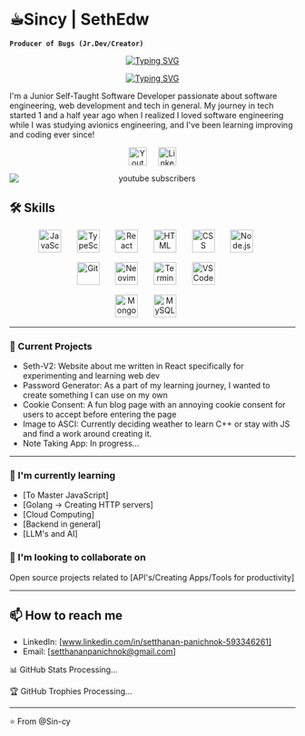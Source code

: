 # ☕︎Sincy | SethEdw
**` Producer of Bugs (Jr.Dev/Creator) `**

<p align="center">
    <a href="https://git.io/typing-svg"><img src="https://readme-typing-svg.demolab.com?font=Jetbrains+Mono+Nl&size=25&duration=1&color=00F7C3&center=true&vCenter=true&repeat=false&width=435&lines=Pheno+Seth+Panichnok" alt="Typing SVG" /></a>
</p>
<p align="center">
    <a href="https://git.io/typing-svg"><img src="https://readme-typing-svg.demolab.com?font=Jetbrains+Mono+Nl&pause=1000&color=00F7C3&center=true&vCenter=true&width=435&lines=Self-taught+Jr.+Developer;Never+Stop+Learning" alt="Typing SVG" /></a>
</p>

I'm a Junior Self-Taught Software Developer passionate about software engineering, web development and tech in general. My journey in tech started 1 and a half year ago when I realized I loved software engineering while I was studying avionics engineering, and I've been learning improving and coding ever since!

<!-- Social icons section -->
<p align="center" style="display: flex; justify-content: center; align-items: center; gap: 20px;">
    <a href="https://www.youtube.com/channel/UCWam55wUh-OOcvrGJisq0zA?sub_confirmation=1" style="text-decoration: none;">
        <img width="32px" alt="Youtube" title="Youtube" src="https://img.icons8.com/fluency/48/26e07f/youtube-play.png" style="vertical-align: middle"/>
    </a>
    <a href="https://www.linkedin.com/in/setthanan-panichnok-593346261" style="text-decoration: none;">
        <img width="32px" alt="LinkedIn" title="LinkedIn" src="https://img.icons8.com/fluency/48/26e07f/linkedin.png" style="vertical-align: middle"/>
    </a>
</p>

<p align="center">
    <a href="https://www.youtube.com/channel/UCWam55wUh-OOcvrGJisq0zA?sub_confirmation=1" style="text-decoration: none;">
        <img alt="youtube subscribers" title="Subscribe to my YouTube channel" src="https://custom-icon-badges.demolab.com/youtube/channel/subscribers/UCWam55wUh-OOcvrGJisq0zA?color=%23E05D44&label=SUBSCRIBE&logo=video&logoColor=white&style=for-the-badge&labelColor=CE4630" style="display: block;"/>
    </a>
</p>

## 🛠 Skills

<!-- - Languages: JavaScript -->
<!-- - Frontend(Main): JS, TS, React, HTML and CSS -->
<!-- - Backend: Node.js and Express -->
<!-- - Databases: MongoDB, MySQL and GraphQl -->
<!-- - Tools: Git, Vim/Nvim , VSCode(debugging) and Terminal Utils. -->


<!-- Frontend -->
<p align="center">
    <img src="https://img.icons8.com/color/48/000000/javascript.png" alt="JavaScript" title="JavaScript" width="40" height="40"/>
    &#8287;&#8287;&#8287;&#8287;&#8287;
    <img src="https://img.icons8.com/color/48/000000/typescript.png" alt="TypeScript" title="TypeScript" width="40" height="40"/>
    &#8287;&#8287;&#8287;&#8287;&#8287;
    <img src="https://img.icons8.com/ultraviolet/40/000000/react.png" alt="React" title="React" width="40" height="40"/>
    &#8287;&#8287;&#8287;&#8287;&#8287;
    <img src="https://img.icons8.com/color/48/000000/html-5.png" alt="HTML" title="HTML" width="40" height="40"/>
    &#8287;&#8287;&#8287;&#8287;&#8287;
    <img src="https://img.icons8.com/color/48/000000/css3.png" alt="CSS" title="CSS" width="40" height="40"/>
    &#8287;&#8287;&#8287;&#8287;&#8287;
    <img src="https://img.icons8.com/color/48/000000/nodejs.png" alt="Node.js" title="Node.js" width="40" height="40"/>
    &#8287;&#8287;&#8287;&#8287;&#8287;
</p>

<!-- Tools -->
<p align="center">
    <img src="https://img.icons8.com/color/48/000000/git.png" alt="Git" title="Git" width="40" height="40"/>
    &#8287;&#8287;&#8287;&#8287;&#8287;
    <img src="https://upload.wikimedia.org/wikipedia/commons/3/3a/Neovim-mark.svg" alt="Neovim" title="Neovim" width="40" height="40"/>
    &#8287;&#8287;&#8287;&#8287;&#8287;
    <img src="https://img.icons8.com/color/48/000000/console.png" alt="Terminal" title="Terminal Utils" width="40" height="40"/>
    &#8287;&#8287;&#8287;&#8287;&#8287;
    <img src="https://img.icons8.com/color/48/000000/visual-studio-code-2019.png" alt="VSCode" title="VSCode" width="40" height="40"/>
    &#8287;&#8287;&#8287;&#8287;&#8287;
</p>

<!-- Databases -->
<p align="center">
    <span>
        <img src="https://img.icons8.com/color/48/000000/mongodb.png" alt="MongoDB" title="MongoDB" width="40" height="40"/>
        &#8287;&#8287;&#8287;&#8287;&#8287;
        <img src="https://img.icons8.com/color/48/000000/mysql-logo.png" alt="MySQL" title="MySQL" width="40" height="40"/>
        &#8287;&#8287;&#8287;&#8287;&#8287;
    </span>
</p>


---

### 🔭 Current Projects

- Seth-V2: Website about me written in React specifically for experimenting and learning web dev
- Password Generator: As a part of my learning journey, I wanted to create something I can use on my own
- Cookie Consent: A fun blog page with an annoying cookie consent for users to accept before entering the page
- Image to ASCI: Currently deciding weather to learn C++ or stay with JS and find a work around creating it.
- Note Taking App: In progress...

---

### 🌱 I'm currently learning

- [To Master JavaScript]
- [Golang -> Creating HTTP servers]
- [Cloud Computing]
- [Backend in general]
- [LLM's and AI]

### 👯 I'm looking to collaborate on

Open source projects related to [API's/Creating Apps/Tools for productivity]

---

## 📫 How to reach me

- LinkedIn: [www.linkedin.com/in/setthanan-panichnok-593346261]
- Email: [setthananpanichnok@gmail.com]

📊 GitHub Stats
Processing...

🏆 GitHub Trophies
Processing...

---

⭐️ From @Sin-cy

<!---
Sin-cy/Sin-cy is a ✨ special ✨ repository because its `README.md` (this file) appears on your GitHub profile.
You can click the Preview link to take a look at your changes.
--->
